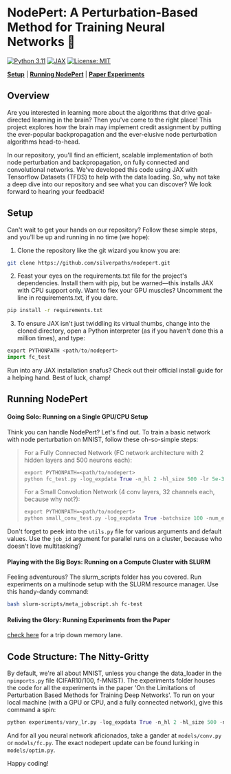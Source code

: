 # NodePert: A Perturbation-Based Method for Training Neural Networks 🧠

[![Python 3.11](https://img.shields.io/badge/python-3.11-blue.svg?style=for-the-badge&logo=python)](https://docs.python.org/3/whatsnew/3.11.html)
[![JAX](https://img.shields.io/badge/Framework-JAX-important?style=for-the-badge&logo=Apache-Kafka)](https://github.com/google/jax)
[![License: MIT](https://img.shields.io/badge/License-MIT-yellow.svg?style=for-the-badge&logo=open-source-initiative)](https://github.com/countzerozzz/nodepert/edit/master/LICENSE.md)

[**Setup**](#setup)
| [**Running NodePert**](#running-nodepert)
| [**Paper Experiments**](figs/running-paper-exps.md)
<!-- | [**TF 1.x Repo**](https://github.com/yashsmehta/perturbations) -->

## Overview
Are you interested in learning more about the algorithms that drive goal-directed learning in the brain? Then you've come to the right place! This project explores how the brain may implement credit assignment by putting the ever-popular backpropagation and the ever-elusive node perturbation algorithms head-to-head.

In our repository, you'll find an efficient, scalable implementation of both node perturbation and backpropagation, on fully connected and convolutional networks. We've developed this code using JAX with Tensorflow Datasets (TFDS) to help with the data loading. So, why not take a deep dive into our repository and see what you can discover? We look forward to hearing your feedback!

## Setup

Can't wait to get your hands on our repository? Follow these simple steps, and you'll be up and running in no time (we hope):

1. Clone the repository like the git wizard you know you are:
```bash
git clone https://github.com/silverpaths/nodepert.git
```

2. Feast your eyes on the requirements.txt file for the project's dependencies. Install them with pip, but be warned—this installs JAX with CPU support only. Want to flex your GPU muscles? Uncomment the line in requirements.txt, if you dare.
```bash
pip install -r requirements.txt
```

3. To ensure JAX isn't just twiddling its virtual thumbs, change into the cloned directory, open a Python interpreter (as if you haven't done this a million times), and type:
```python
export PYTHONPATH <path/to/nodepert>
import fc_test
```

Run into any JAX installation snafus? Check out their official install guide for a helping hand. Best of luck, champ!

## Running NodePert

#### Going Solo: Running on a Single GPU/CPU Setup

Think you can handle NodePert? Let's find out. To train a basic network with node perturbation on MNIST, follow these oh-so-simple steps:

>For a Fully Connected Network (FC network architecture with 2 hidden layers and 500 neurons each):
>```python
>export PYTHONPATH=<path/to/nodepert>
>python fc_test.py -log_expdata True -n_hl 2 -hl_size 500 -lr 5e-3 -batchsize 100 -num_epochs 10 -update_rule np
>```
>For a Small Convolution Network (4 conv layers, 32 channels each, because why not?):
>```python
>export PYTHONPATH=<path/to/nodepert>
>python small_conv_test.py -log_expdata True -batchsize 100 -num_epochs 10 -update_rule sgd
>```
Don't forget to peek into the `utils.py` file for various arguments and default values. Use the `job_id` argument for parallel runs on a cluster, because who doesn't love multitasking?

#### Playing with the Big Boys: Running on a Compute Cluster with SLURM

Feeling adventurous? The slurm_scripts folder has you covered. Run experiments on a multinode setup with the SLURM resource manager. Use this handy-dandy command:
```bash
bash slurm-scripts/meta_jobscript.sh fc-test
```
#### Reliving the Glory: Running Experiments from the Paper
[check here](figs/running-paper-exps.md) for a trip down memory lane.

## Code Structure: The Nitty-Gritty
By default, we're all about MNIST, unless you change the data_loader in the `npimports.py` file (CIFAR10/100, f-MNIST). The experiments folder houses the code for all the experiments in the paper 'On the Limitations of Perturbation Based Methods for Training Deep Networks'. To run on your local machine (with a GPU or CPU, and a fully connected network), give this command a spin:

```python
python experiments/vary_lr.py -log_expdata True -n_hl 2 -hl_size 500 -num_epochs 100 -update_rule np
```

And for all you neural network aficionados, take a gander at ```models/conv.py``` or ```models/fc.py```. The exact nodepert update can be found lurking in ```models/optim.py```. 

Happy coding!


